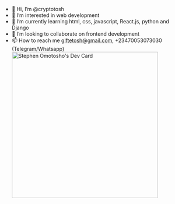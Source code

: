- 👋 Hi, I’m @cryptotosh
- 👀 I’m interested in web development 
- 🌱 I’m currently learning html, css, javascript, React.js, python and Django 
- 💞️ I’m looking to collaborate on frontend development 
- 📫 How to reach me giftetosh@gmail.com, +23470053073030 (Telegram/Whatsapp)
<a href="https://app.daily.dev/ToshIT"><img src="https://api.daily.dev/devcards/976b0216358943e6a8294d818491d940.png?r=efp" width="400" alt="Stephen Omotosho's Dev Card"/></a>
<!---
cryptotosh/cryptotosh is a ✨ special ✨ repository because its `README.md` (this file) appears on your GitHub profile.
You can click the Preview link to take a look at your changes.
--->
